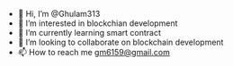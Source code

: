 - 👋 Hi, I’m @Ghulam313
- 👀 I’m interested in blockchian development 
- 🌱 I’m currently learning smart contract 
- 💞️ I’m looking to collaborate on blockchain development 
- 📫 How to reach me gm6159@gmail.com

<!---
Ghulam313/Ghulam313 is a ✨ special ✨ repository because its `README.md` (this file) appears on your GitHub profile.
You can click the Preview link to take a look at your changes.
--->
